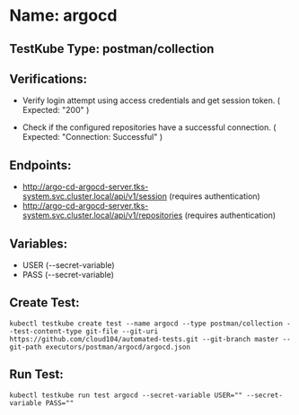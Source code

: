 # Name: argocd

## TestKube Type: postman/collection

## Verifications:

- Verify login attempt using access credentials and get session token. ( Expected: "200" )

- Check if the configured repositories have a successful connection. ( Expected: "Connection: Successful" )
 

## Endpoints:

- http://argo-cd-argocd-server.tks-system.svc.cluster.local/api/v1/session (requires authentication)
- http://argo-cd-argocd-server.tks-system.svc.cluster.local/api/v1/repositories (requires authentication)


## Variables:

- USER (--secret-variable)
- PASS (--secret-variable)


## Create Test:

```
kubectl testkube create test --name argocd --type postman/collection --test-content-type git-file --git-uri https://github.com/cloud104/automated-tests.git --git-branch master --git-path executors/postman/argocd/argocd.json
```

## Run Test:

```
kubectl testkube run test argocd --secret-variable USER="" --secret-variable PASS=""
```
